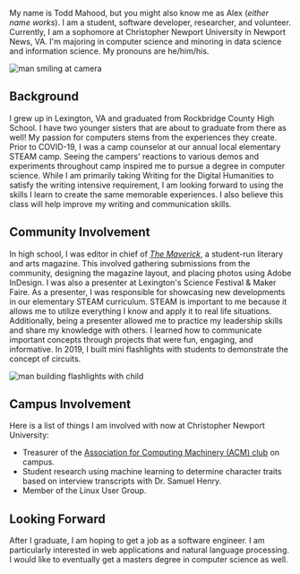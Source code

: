 My name is Todd Mahood, but you might also know me as Alex (_either name works_). I am a student, software developer, researcher, and volunteer. Currently, I am a sophomore at Christopher Newport University in Newport News, VA. I'm majoring in computer science and minoring in data science and information science. My pronouns are he/him/his.

![man smiling at camera](https://toddmahood.com/images/bio-photo-2-small.jpg)

## Background
  I grew up in Lexington, VA and graduated from Rockbridge County High School. I have two younger sisters that are about to graduate from there as well! 
  My passion for computers stems from the experiences they create. Prior to COVID-19, I was a camp counselor at our annual local elementary STEAM camp. Seeing the campers' reactions to various demos and experiments throughout camp inspired me to pursue a degree in computer science. While I am primarily taking Writing for the Digital Humanities to satisfy the writing intensive requirement, I am looking forward to using the skills I learn to create the same memorable experiences. I also believe this class will help improve my writing and communication skills.

## Community Involvement
  In high school, I was editor in chief of _[The Maverick](https://www.blurb.com/books/8737953-the-maverick-volume-two)_, a student-run literary and arts magazine. This involved gathering submissions from the community, designing the magazine layout, and placing photos using Adobe InDesign. 
  I was also a presenter at Lexington's Science Festival & Maker Faire. As a presenter, I was responsible for showcasing new developments in our elementary STEAM curriculum. STEAM is important to me because it allows me to utilize everything I know and apply it to real life situations. Additionally, being a presenter allowed me to practice my leadership skills and share my knowledge with others. I learned how to communicate important concepts through projects that were fun, engaging, and informative. In 2019, I built mini flashlights with students to demonstrate the concept of circuits.

![man building flashlights with child](https://toddmahood.com/images/building-circuits-smaller.png)

## Campus Involvement
Here is a list of things I am involved with now at Christopher Newport University:
- Treasurer of the [Association for Computing Machinery (ACM) club](https://thecompass.cnu.edu/organization/acm) on campus.
- Student research using machine learning to determine character traits based on interview transcripts with Dr. Samuel Henry.
- Member of the Linux User Group.

## Looking Forward
  After I graduate, I am hoping to get a job as a software engineer. I am particularly interested in web applications and natural language processing. I would like to eventually get a masters degree in computer science as well.


